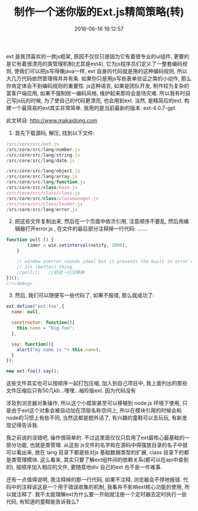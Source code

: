 ﻿---
title: 制作一个迷你版的Ext.js精简策略(转)
date: 2016-06-16 19:12:57
tags: [转,ext]
discription: 转自http://www.makaidong.com/%E5%8D%9A%E5%AE%A2%E5%9B%AD%E9%97%AE%E7%AD%94/29171.shtml
---

ext 是我顶喜欢的一款js框架, 原因不仅仅只是因为它有着很专业的ui组件, 更要的是它有着很漂亮的类管理机制(尤其是ext4), 它为js程序员们定义了一整套编码规则, 使我们可以把js写得像java一样, ext 自身的代码就是用的这种编码规则,  所以大几万代码依然管理得井井有条. 如果你只是用js写些表单验证之类的小动作, 那么你肯定体会不到编码规则的重要性.  js这种语言, 如果是团队开发, 制作较为复杂的富客户端应用,  如果不强制统一编码风格, 维护起来那将会是场灾难.
   所以我有时自己写js玩的时候, 为了使自己的代码更漂亮, 也会用到ext. 当然, 是精简后的ext.
   构建一个最简易的ext其实非常简单. 我用的是当前最新的版本: ext-4.0.7-gpl.
   
此文转自: http://www.makaidong.com
 
1. 首先下载源码, 解压, 找到以下文件:
~~~javascript
/src/core/src/ext.js
/src/core/src/lang/number.js
/src/core/src/lang/string.js
/src/core/src/lang/date.js 

/src/core/src/lang/object.js
/src/core/src/lang/array.js 
/src/core/src/lang/function.js 
/src/core/src/class/base.js 
/src/core/src/class/class.js  
/src/core/src/class/classmanager.js 
/src/core/src/class/loader.js  
/src/core/src/lang/error.js  
~~~

 2. 把这些文件复制出来, 然后在一个页面中依次引用, 注意顺序不要乱, 然后用编辑器打开error.js , 在文件的最后部分注释掉一行代码:
     ....... 
~~~javascript
function poll () {
        timer = win.setinterval(notify, 1000);
    }

    // window.onerror sounds ideal but it prevents the built-in error dialog from doing
    // its (better) thing.
    //poll();   //把这一行注释掉
})();
//</debug>
~~~


  3. 然后, 我们可以随便写一些代码了, 如果不报错, 那么就成功了:
~~~javascript
ext.define("ext.foo",{ 
  name: null,

  constructor: function(){
    this.name = "big-foo";
  },

  say: function(){
    alert("my name is "+ this.name);
  }
});

new ext.foo().say();
~~~


这些文件其实也可以按顺序一起打包压缩, 加入到自己项目中, 我上面列出的那些文件压缩后只有50几kb...嘿嘿...袖珍版ext.  因为代码没有


涉及到浏览器对象操作, 所以这个小框架甚至可以移植到 node.js 环境下使用, 只是由于ext这个对象会被自动加在顶层名称空间上, 所以在模块引用的时候会和node的习惯上有些不同, 当然这都是题外话了, 有兴趣的童鞋可以去玩玩, 有新发现记得告诉我.


 
我之前说的没错吧, 操作很简单的. 不过这里面仅仅只启用了ext最核心最基础的一部分功能, 也就是类管理. 从这些 js文件的名字和在源码中得摆放目录的名子中就可以看出来, 放在 lang 目录下都是些对js 基础数据类型的扩展, class 目录下的都是类管理模块. 这么看来, 其实只要了解ext组件间的依赖关系(都可以在api中查到的), 按顺序加入相应的文件, 要随意地div 自己的ext 也不是一件难事.
     
还有一点值得说明, 我注释掉的那一行代码, 如果不注释, 浏览器会不停地报错. 代码中的注释说这是一个用于错误收集的机制, 我看并不影响ext核心功能的使用, 所以就注释了. 我不太能理解ext为什么要一开始就注册一个定时器去定时执行一些代码, 有知道的童鞋能告诉我么?